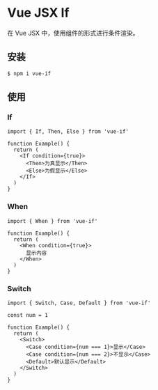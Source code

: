 # Vue JSX If

在 Vue JSX 中，使用组件的形式进行条件渲染。

## 安装

```bash
$ npm i vue-if
```

## 使用

### If

```tsx
import { If, Then, Else } from 'vue-if'

function Example() {
  return (
    <If condition={true}>
      <Then>为真显示</Then>
      <Else>为假显示</Else>
    </If>
  )
}
```

### When

```tsx
import { When } from 'vue-if'

function Example() {
  return (
    <When condition={true}>
      显示内容
    </When>
  )
}
```

### Switch

```tsx
import { Switch, Case, Default } from 'vue-if'

const num = 1

function Example() {
  return (
    <Switch>
      <Case condition={num === 1}>显示</Case>
      <Case condition={num === 2}>不显示</Case>
      <Default>默认显示</Default>
    </Switch>
  )
}
```

